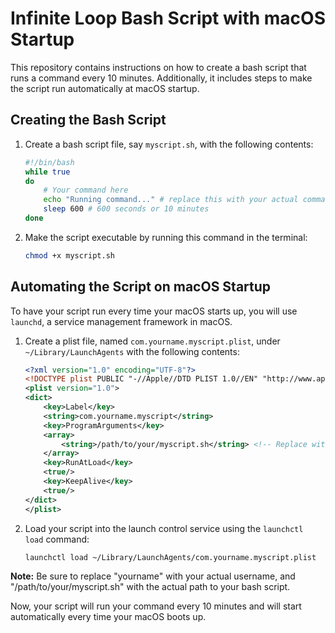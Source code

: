 # Infinite Loop Bash Script with macOS Startup

This repository contains instructions on how to create a bash script that runs a command every 10 minutes. Additionally, it includes steps to make the script run automatically at macOS startup.

## Creating the Bash Script

1. Create a bash script file, say `myscript.sh`, with the following contents:

    ```bash
    #!/bin/bash
    while true
    do
        # Your command here
        echo "Running command..." # replace this with your actual command
        sleep 600 # 600 seconds or 10 minutes
    done
    ```

2. Make the script executable by running this command in the terminal:

    ```bash
    chmod +x myscript.sh
    ```

## Automating the Script on macOS Startup

To have your script run every time your macOS starts up, you will use `launchd`, a service management framework in macOS.

1. Create a plist file, named `com.yourname.myscript.plist`, under `~/Library/LaunchAgents` with the following contents:

    ```xml
    <?xml version="1.0" encoding="UTF-8"?>
    <!DOCTYPE plist PUBLIC "-//Apple//DTD PLIST 1.0//EN" "http://www.apple.com/DTDs/PropertyList-1.0.dtd">
    <plist version="1.0">
    <dict>
        <key>Label</key>
        <string>com.yourname.myscript</string>
        <key>ProgramArguments</key>
        <array>
            <string>/path/to/your/myscript.sh</string> <!-- Replace with your actual script path -->
        </array>
        <key>RunAtLoad</key>
        <true/>
        <key>KeepAlive</key>
        <true/>
    </dict>
    </plist>
    ```

2. Load your script into the launch control service using the `launchctl load` command:

    ```bash
    launchctl load ~/Library/LaunchAgents/com.yourname.myscript.plist
    ```

**Note:** Be sure to replace "yourname" with your actual username, and "/path/to/your/myscript.sh" with the actual path to your bash script.

Now, your script will run your command every 10 minutes and will start automatically every time your macOS boots up.
